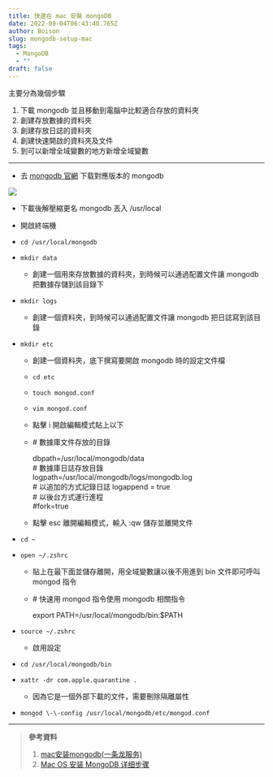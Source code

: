 ```yaml
---
title: 快速在 mac 安裝 mongoDB
date: 2022-09-04T06:43:40.765Z
author: Boison
slug: mongodb-setup-mac
tags:
  - MangoDB
  - ""
draft: false
---
```

主要分為幾個步驟

1. 下載 mongodb 並且移動到電腦中比較適合存放的資料夾
2. 創建存放數據的資料夾
3. 創建存放日誌的資料夾
4. 創建快速開啟的資料夾及文件
5. 到可以新增全域變數的地方新增全域變數

- - -

* 去 [mongodb 官網](https://link.juejin.cn/?target=https%3A%2F%2Fwww.mongodb.com%2Ftry%2Fdownload "https\://www.mongodb.com/try/download") 下载對應版本的 mongodb

![](https://media.heptabase.com/v1/images/fc9c5ccc-1901-4cb2-bb69-b6fcd717ac4f/7d69f250-09bb-467e-9366-a18a01cfd0a2/Screen%20Shot%202022-09-04%20at%202.27.47%20PM.png)

* 下載後解壓縮更名 mongodb 丟入 /usr/local
* 開啟終端機
* `cd /usr/local/mongodb`
* `mkdir data` 

  * 創建一個用來存放數據的資料夾，到時候可以通過配置文件讓 mongodb 把數據存儲到該目錄下
* `mkdir logs`

  * 創建一個資料夾，到時候可以通過配置文件讓 mongodb 把日誌寫到該目錄
* `mkdir etc`
  * 創建一個資料夾，底下撰寫要開啟 mongodb 時的設定文件檔
  * `cd etc`
  * `touch mongod.conf`
  * `vim mongod.conf`
  * 點擊 i 開啟編輯模式貼上以下
  * \# 數據庫文件存放的目錄 

    dbpath=/usr/local/mongodb/data \
    \# 數據庫日誌存放目錄 \
    logpath=/usr/local/mongodb/logs/mongodb.log \
    \# 以追加的方式記錄日誌 
    logappend = true \
    \# 以後台方式運行進程 \
    \#fork=true
  * 點擊 esc 離開編輯模式，輸入 :qw 儲存並離開文件
* `cd ~`
* `open ~/.zshrc`

  * 貼上在最下面並儲存離開，用全域變數讓以後不用進到 bin 文件即可呼叫 mongod 指令
  * \# 快速用 mongod 指令使用 mongodb 相關指令

    export PATH=/usr/local/mongodb/bin:$PATH
* `source ~/.zshrc`
  * 啟用設定
* `cd /usr/local/mongodb/bin`
* `xattr -dr com.apple.quarantine .`

  * 因為它是一個外部下載的文件，需要刪除隔離屬性
* `mongod \-\-config /usr/local/mongodb/etc/mongod.conf`

- - -

> **參考資料**
>
> 1. [mac安装mongodb(一条龙服务)](https://juejin.cn/post/7068132825773375501)
> 2. [Mac OS 安装 MongoDB 详细步骤](https://juejin.cn/post/7052585815037673479)